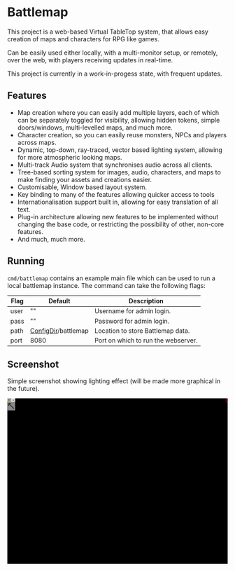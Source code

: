 # Battlemap

This project is a web-based Virtual TableTop system, that allows easy creation of maps and characters for RPG like games.

Can be easily used either locally, with a multi-monitor setup, or remotely, over the web, with players receiving updates in real-time.

This project is currently in a work-in-progess state, with frequent updates.

## Features

* Map creation where you can easily add multiple layers, each of which can be separately toggled for visibility, allowing hidden tokens, simple doors/windows, multi-levelled maps, and much more.
* Character creation, so you can easily reuse monsters, NPCs and players across maps.
* Dynamic, top-down, ray-traced, vector based lighting system, allowing for more atmospheric looking maps.
* Multi-track Audio system that synchronises audio across all clients.
* Tree-based sorting system for images, audio, characters, and maps to make finding your assets and creations easier.
* Customisable, Window based layout system.
* Key binding to many of the features allowing quicker access to tools 
* Internationalisation support built in, allowing for easy translation of all text.
* Plug-in architecture allowing new features to be implemented without changing the base code, or restricting the possibility of other, non-core features.
* And much, much more.

## Running

`cmd/battlemap` contains an example main file which can be used to run a local battlemap instance. The command can take the following flags:

|  Flag  |  Default  |  Description  |
|--------|-----------|---------------|
| user   | ""        | Username for admin login. |
| pass   | ""        | Password for admin login. |
| path   | [ConfigDir](https://pkg.go.dev/os#UserConfigDir)/battlemap | Location to store Battlemap data. |
| port   | 8080      | Port on which to run the webserver. |

## Screenshot

Simple screenshot showing lighting effect (will be made more graphical in the future).

<a href="https://raw.githubusercontent.com/MJKWoolnough/battlemap/master/screenshots/screenshot.svg">![Screenshot](/screenshots/screenshot.svg)</a>
